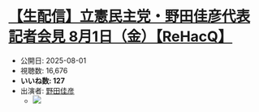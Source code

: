 # [【生配信】立憲民主党・野田佳彦代表 記者会見 8月1日（金）【ReHacQ】](https://www.youtube.com/watch?v=Jt4GQsWhC4E)
-   公開日: 2025-08-01
-   視聴数: 16,676
-   **いいね数: 127**
-   出演者: [野田佳彦](/rehacq_fan/people/野田佳彦 "wikilink")
    - [![](https://img.youtube.com/vi/Jt4GQsWhC4E/hqdefault.jpg)](https://www.youtube.com/watch?v=Jt4GQsWhC4E)
